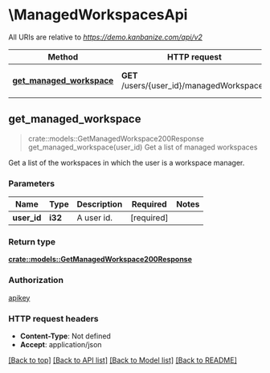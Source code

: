 # \ManagedWorkspacesApi

All URIs are relative to *https://demo.kanbanize.com/api/v2*

Method | HTTP request | Description
------------- | ------------- | -------------
[**get_managed_workspace**](ManagedWorkspacesApi.md#get_managed_workspace) | **GET** /users/{user_id}/managedWorkspaces | Get a list of managed workspaces



## get_managed_workspace

> crate::models::GetManagedWorkspace200Response get_managed_workspace(user_id)
Get a list of managed workspaces

Get a list of the workspaces in which the user is a workspace manager.

### Parameters


Name | Type | Description  | Required | Notes
------------- | ------------- | ------------- | ------------- | -------------
**user_id** | **i32** | A user id. | [required] |

### Return type

[**crate::models::GetManagedWorkspace200Response**](getManagedWorkspace_200_response.md)

### Authorization

[apikey](../README.md#apikey)

### HTTP request headers

- **Content-Type**: Not defined
- **Accept**: application/json

[[Back to top]](#) [[Back to API list]](../README.md#documentation-for-api-endpoints) [[Back to Model list]](../README.md#documentation-for-models) [[Back to README]](../README.md)

